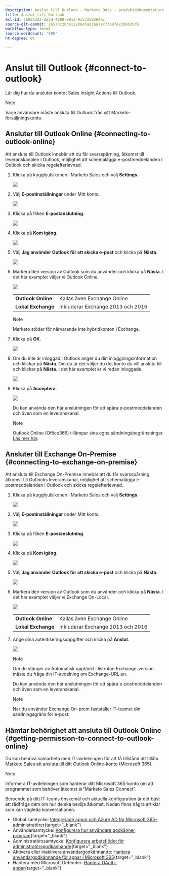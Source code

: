 ```yaml
---
description: Anslut till Outlook - Marketo Docs - produktdokumentation
title: Anslut till Outlook
exl-id: 760db2d2-2e5d-4988-891a-9c57250264ac
source-git-commit: 26573c20c411208e5a01aa7ec73a97e7208b35d5
workflow-type: tm+mt
source-wordcount: '485'
ht-degree: 0%

---
```


# Anslut till Outlook {#connect-to-outlook}

Lär dig hur du ansluter kontot Sales Insight Actions till Outlook.

>[!NOTE]
>
>Varje användare måste ansluta till Outlook från sitt Marketo-försäljningskonto.

## Ansluter till Outlook Online {#connecting-to-outlook-online}

Att ansluta till Outlook innebär att du får svarsspårning, åtkomst till leveranskanalen i Outlook, möjlighet att schemalägga e-postmeddelanden i Outlook och skicka regelefterlevnad.

1. Klicka på kugghjulsikonen i Marketo Sales och välj **Settings**.

   ![](assets/connect-to-outlook-1.png)

1. Välj **E-postinställningar** under Mitt konto.

   ![](assets/connect-to-outlook-2.png)

1. Klicka på fliken **E-postanslutning**.

   ![](assets/connect-to-outlook-3.png)

1. Klicka på **Kom igång**.

   ![](assets/connect-to-outlook-4.png)

1. Välj **Jag använder Outlook för att skicka e-post** och klicka på **Nästa**.

   ![](assets/connect-to-outlook-5.png)

1. Markera den version av Outlook som du använder och klicka på **Nästa**. I det här exemplet väljer vi Outlook Online.

   ![](assets/connect-to-outlook-6.png)

   <table>
    <tbody>
     <tr>
      <td><strong>Outlook Online</strong></td>
      <td>Kallas även Exchange Online</td>
     </tr>
     <tr>
      <td><strong>Lokal Exchange</strong></td>
      <td>Inkluderar Exchange 2013 och 2016</td>
     </tr>
    </tbody>
   </table>

   >[!NOTE]
   >
   >Marketo stöder för närvarande inte hybridkonton i Exchange.

1. Klicka på **OK**.

   ![](assets/connect-to-outlook-7.png)

1. Om du inte är inloggad i Outlook anger du din inloggningsinformation och klickar på **Nästa**. Om du är det väljer du det konto du vill ansluta till och klickar på **Nästa**. I det här exemplet är vi redan inloggade.

   ![](assets/connect-to-outlook-8.png)

1. Klicka på **Acceptera**.

   ![](assets/connect-to-outlook-9.png)

   Du kan använda den här anslutningen för att spåra e-postmeddelanden och även som en leveranskanal.

   >[!NOTE]
   >
   >Outlook Online (Office365) tillämpar sina egna sändningsbegränsningar. [Läs mer här](/help/marketo/product-docs/marketo-sales-connect/email/email-delivery/email-connection-throttling.md#email-provider-limits).

## Ansluter till Exchange On-Premise {#connecting-to-exchange-on-premise}

Att ansluta till Exchange On-Premise innebär att du får svarsspårning, åtkomst till Outlooks leveranskanal, möjlighet att schemalägga e-postmeddelanden i Outlook och skicka regelefterlevnad.

1. Klicka på kugghjulsikonen i Marketo Sales och välj **Settings**.

   ![](assets/connect-to-outlook-10.png)

1. Välj **E-postinställningar** under Mitt konto.

   ![](assets/connect-to-outlook-11.png)

1. Klicka på fliken **E-postanslutning**.

   ![](assets/connect-to-outlook-12.png)

1. Klicka på **Kom igång**.

   ![](assets/connect-to-outlook-13.png)

1. Välj **Jag använder Outlook för att skicka e-post** och klicka på **Nästa**.

   ![](assets/connect-to-outlook-14.png)

1. Markera den version av Outlook som du använder och klicka på **Nästa**. I det här exemplet väljer vi Exchange On-Local.

   ![](assets/connect-to-outlook-15.png)

   <table>
    <tbody>
     <tr>
      <td><strong>Outlook Online</strong></td>
      <td>Kallas även Exchange Online</td>
     </tr>
     <tr>
      <td><strong>Lokal Exchange</strong></td>
      <td>Inkluderar Exchange 2013 och 2016</td>
     </tr>
    </tbody>
   </table>

1. Ange dina autentiseringsuppgifter och klicka på **Anslut**.

   ![](assets/connect-to-outlook-16.png)

   >[!NOTE]
   >
   >Om du stänger av Automatisk upptäckt i listrutan Exchange-version måste du fråga din IT-avdelning om Exchange-URL:en.

   Du kan använda den här anslutningen för att spåra e-postmeddelanden och även som en leveranskanal.

   >[!NOTE]
   >
   >När du använder Exchange On-prem fastställer IT-teamet din sändningsgräns för e-post.

## Hämtar behörighet att ansluta till Outlook Online {#getting-permission-to-connect-to-outlook-online}

Du kan behöva samarbeta med IT-avdelningen för att få tillstånd att tillåta Marketo Sales att ansluta till ditt Outlook Online-konto (Microsoft 365).

>[!NOTE]
>
>Informera IT-avdelningen som hanterar ditt Microsoft 365-konto om att programmet som behöver åtkomst är&quot;Marketo Sales Connect&quot;.

Beroende på ditt IT-teams önskemål och aktuella konfiguration är det bäst att rådfråga dem om hur de ska bevilja åtkomst. Nedan finns några artiklar som kan vägleda konversationen.

* Global samtycke: [Integrerade appar och Azure AD för Microsoft 365-administratörer](https://learn.microsoft.com/en-us/microsoft-365/enterprise/integrated-apps-and-azure-ads?view=o365-worldwide){target="_blank"}
* Användarsamtycke: [Konfigurera hur användare godkänner program](https://learn.microsoft.com/en-us/azure/active-directory/manage-apps/configure-user-consent?tabs=azure-portal&pivots=portal){target="_blank"}
* Administratörssamtycke: [Konfigurera arbetsflödet för administratörsgodkännande](https://learn.microsoft.com/en-us/microsoft-365/admin/misc/user-consent?source=recommendations&view=o365-worldwide){target="_blank"}
* Aktivera eller inaktivera användargodkännande: [Hantera användargodkännande för appar i Microsoft 365](https://learn.microsoft.com/en-us/microsoft-365/admin/misc/user-consent?source=recommendations&view=o365-worldwide){target="_blank"}
* Hantera med Microsoft Defender: [Hantera OAuth-appar](https://learn.microsoft.com/en-us/defender-cloud-apps/manage-app-permissions){target="_blank"}
